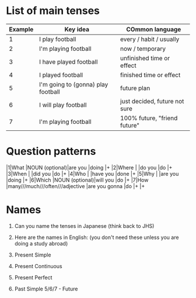 # List of main tenses
|Example						|Key idea 					|COmmon language
|--------------------		|---------------------------|------------------
|1|I play football  			|every / habit / usually	|every week///usually
|2|I'm playing football  	|now / temporary			|now///this week///at the moment
|3|I have played football 	|unfinished time or effect	|ever, just, still not, yet,
|4|I played football			|finished time or effect	|last week, in 2012
|5|I'm going to (gonna) play football |future plan 		|probably
|6|I will play football 		|just decided, future not sure |maybe
|7|I'm playing football		|100% future, "friend future" |definitely

# Question patterns
|1|What 		|NOUN (optional)|are you		|doing  	|+ 
|2|Where		|				|do you			|do 		|+ 
|3|When		|				|did you		|do 		|+ 
|4|Who		|				|have you 		|done		|+ 
|5|Why		| 				|are you 	 	|doing 		|+ 
|6|Which		|NOUN (optional)|will you		|do			|+ 
|7|How		|many///much///often///adjective |are you gonna |do	|+ 	|+ 

# Names
1) Can you name the tenses in Japanese (think back to JHS)

2) Here are the names in English:
(you don't need these unless you are doing a study abroad)
1) Present Simple
2) Present Continuous
3) Present Perfect
4) Past Simple
5/6/7 - Future
